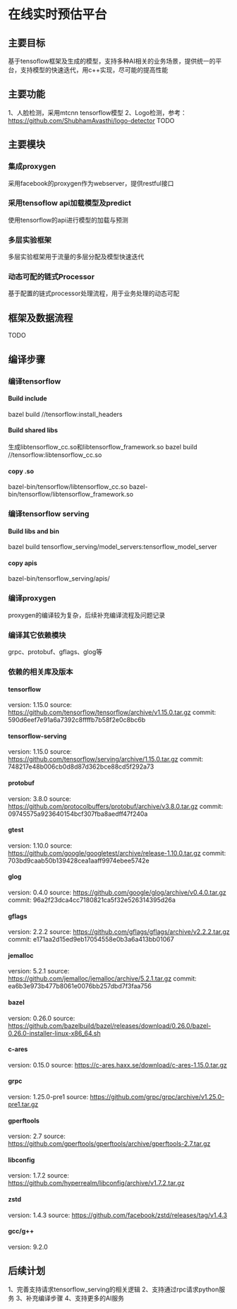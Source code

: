 # 在线实时预估平台

## 主要目标
基于tensoflow框架及生成的模型，支持多种AI相关的业务场景，提供统一的平台，支持模型的快速迭代，用c++实现，尽可能的提高性能

## 主要功能
1、人脸检测，采用mtcnn tensorflow模型
2、Logo检测，参考：https://github.com/ShubhamAvasthi/logo-detector
TODO

## 主要模块
### 集成proxygen
采用facebook的proxygen作为webserver，提供restful接口

### 采用tensoflow api加载模型及predict
使用tensorflow的api进行模型的加载与预测

### 多层实验框架
多层实验框架用于流量的多层分配及模型快速迭代

### 动态可配的链式Processor
基于配置的链式processor处理流程，用于业务处理的动态可配

## 框架及数据流程
TODO

## 编译步骤
### 编译tensorflow
#### Build include
bazel build //tensorflow:install_headers

#### Build shared libs
生成libtensorflow_cc.so和libtensorflow_framework.so
bazel build //tensorflow:libtensorflow_cc.so

#### copy .so
bazel-bin/tensorflow/libtensorflow_cc.so
bazel-bin/tensorflow/libtensorflow_framework.so

### 编译tensorflow serving
#### Build libs and bin
bazel build tensorflow_serving/model_servers:tensorflow_model_server
#### copy apis
bazel-bin/tensorflow_serving/apis/

### 编译proxygen
proxygen的编译较为复杂，后续补充编译流程及问题记录

### 编译其它依赖模块
grpc、protobuf、gflags、glog等

### 依赖的相关库及版本
#### tensorflow
version: 1.15.0
source:  https://github.com/tensorflow/tensorflow/archive/v1.15.0.tar.gz
commit:  590d6eef7e91a6a7392c8ffffb7b58f2e0c8bc6b

#### tensorflow-serving
version: 1.15.0
source:  https://github.com/tensorflow/serving/archive/1.15.0.tar.gz
commit:  748217e48b006cb0d8d87d362bce88cd5f292a73

#### protobuf
version: 3.8.0
source:  https://github.com/protocolbuffers/protobuf/archive/v3.8.0.tar.gz
commit:  09745575a923640154bcf307fba8aedff47f240a

#### gtest
version: 1.10.0
source:  https://github.com/google/googletest/archive/release-1.10.0.tar.gz
commit:  703bd9caab50b139428cea1aaff9974ebee5742e

#### glog
version: 0.4.0
source:  https://github.com/google/glog/archive/v0.4.0.tar.gz
commit:  96a2f23dca4cc7180821ca5f32e526314395d26a

#### gflags
version: 2.2.2
source:  https://github.com/gflags/gflags/archive/v2.2.2.tar.gz
commit:  e171aa2d15ed9eb17054558e0b3a6a413bb01067

#### jemalloc
version: 5.2.1
source:  https://github.com/jemalloc/jemalloc/archive/5.2.1.tar.gz
commit:  ea6b3e973b477b8061e0076bb257dbd7f3faa756

#### bazel
version: 0.26.0
source:  https://github.com/bazelbuild/bazel/releases/download/0.26.0/bazel-0.26.0-installer-linux-x86_64.sh

#### c-ares
version: 0.15.0
source:  https://c-ares.haxx.se/download/c-ares-1.15.0.tar.gz

#### grpc
version: 1.25.0-pre1
source:  https://github.com/grpc/grpc/archive/v1.25.0-pre1.tar.gz

#### gperftools
version: 2.7
source:  https://github.com/gperftools/gperftools/archive/gperftools-2.7.tar.gz

#### libconfig
version: 1.7.2
source:  https://github.com/hyperrealm/libconfig/archive/v1.7.2.tar.gz

#### zstd
version: 1.4.3
source:  https://github.com/facebook/zstd/releases/tag/v1.4.3

#### gcc/g++
version: 9.2.0

## 后续计划
1、完善支持请求tensorflow_serving的相关逻辑
2、支持通过rpc请求python服务
3、补充编译步骤
4、支持更多的AI服务
